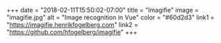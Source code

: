 +++ 
date = "2018-02-11T15:50:02-07:00" 
title = "Imagifie" 
image = "imagifie.jpg" 
alt = "Image recognition in Vue" 
color = "#60d2d3" 
link1 = "https://imagifie.henrikfogelberg.com" 
link2 = "https://github.com/hfogelberg/imagifie"
+++